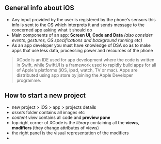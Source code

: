 ## General info about iOS
- Any input provided by the user is registered by the phone's sensors this info is sent to the OS which interprets it and sends message to the concerned app asking what it should do
- Main components of an app: **Screen UI, Code and Data** *(also consider events, gestures, OS specifications and background running etc)*
- As an app developer you must have knowledge of DSA so as to make apps that use less data, processing power and resources of the phone

> XCode is an IDE used for app development where the code is written in Swift, while SwiftUI is a framework used to rapidly build apps for all of Apple's platforms (iOS, ipad, watch, TV or mac). Apps are distributed using app store by joining the Apple Developer programme.

## How to start a new project 
- new project > iOS > app > projects details
- *assets* folder contains all images etc
- *content view* contains all code and **preview pane**
- top right corner of XCode is the *library* containing all the **views**, **modifiers** (they change attributes of views)
- the right panel is the visual representation of the modifiers
- 